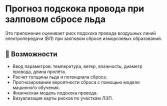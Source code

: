 # Прогноз подскока провода при залповом сбросе льда

Это приложение оценивает риск подскока провода воздушных линий электропередачи (ВЛ) при залповом сбросе изморозевых образований.

## 🚀 Возможности
- Ввод параметров: температура, ветер, влажность, диаметр провода, длина пролёта.
- Расчет толщины льда и потенциала сброса.
- Прогнозирование вероятности сброса с помощью модели машинного обучения.
- Физическая модель подскока провода.
- Визуализация карты рисков по участкам ЛЭП.
